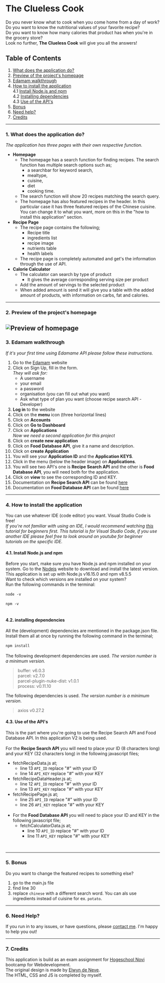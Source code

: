 # The Clueless Cook

Do you never know what to cook when you come home from a day of work?  <br/>
Do you want to know the nutritional values of your favorite recipe? <br/>
Do you want to know how many calories that product has when you're in the grocery store?<br/>
Look no further, **The Clueless Cook** will give you all the answers! 

## Table of Contents

1. [What does the application do?](#section-1)
2. [Preview of the project's homepage](#section-2)
3. [Edamam walkthrough](#section-3)
4. [How to install the application](#section-4)<br/>
   4.1 [Install Node.js and npm](#section-4-a)<br/>
   4.2 [Installing dependencies](#section-4-b)<br/>
   4.3 [Use of the API's](#section-4-c)<br/>
5. [Bonus](#section-5)
6. [Need help?](#section-6)
7. [Credits](section-7)
---

### 1. <a name="section-1">What does the application do?</a>
_The application has three pages with their own respective function._

* **Homepage**
  * The homepage has a search function for finding recipes. The search function has multiple search options such as;<br/>
    * a searchbar for keyword search,
    * mealtype, 
    * cuisine, 
    * diet
    * cooking time. <br/>
  * The search function will show 20 recipes matching the search query.
  * The homepage has also featured recipes in the header. In this particular case it has three featured recipes of the Chinese cuisine. You can change it to what you want, more on this in the "how to install this application" section.
* **Recipe Page**
  * The recipe page contains the following;<br/>
    * Recipe title
    * ingredients list
    * recipe image
    * nutrients table
    * health labels
  * The recipe page is completely automated and get's the information through the use of API.
* **Calorie Calculator**
  * The calculator can search by type of product
    * It gives the average corresponding serving size per product
  * Add the amount of servings to the selected product
  * When added amount is send it will give you a table with the added amount of products, with information on carbs, fat and calories.
---
### 2. <a name="section-2">Preview of the project's homepage</a>
![Preview of homepage](https://github.com/NostromosTeaCup/eindopdracht-webdevelopment/blob/main/src/assets/images/homepage-example.png)
---
### 3. <a name="section-3">Edamam walkthrough</a>
_If it's your first time using Edamame API please follow these instructions._
1. Go to the [Edamam](https://developer.edamam.com) website
2. Click on Sign Up, fill in the form.<br/>
  _They will ask for:_
   * A username
   * your email
   * a password
   * organisation (you can fill out what you want)
   * Ask what type of plan you want (choose recipe search API -Developer)
3. **Log in** to the website
4. Click on the **menu** icon (three horizontal lines) 
5. Click on **Accounts**
6. Click on **Go to Dashboard**
7. Click on **Applications**<br/>
_Now we need a second application for this project_
8. Click on **create new application**
9. Click on **Food Database API**, give it a name and description. 
10. Click on **create Application**
11. You will see your **Application ID** and the **Application KEYS**.
12. Click in the menu (below the header image) on **Applications**.
13. You will see two API's one is **Recipe Search API** and the other is **Food Database API**, you will need both for the application.
14. Click on **view** to see the corresponding ID and KEY.
15. Documentation on **Recipe Search API** can be found [here](https://developer.edamam.com/edamam-docs-recipe-api)
16. Documentation on **Food Database API** can be found [here](https://developer.edamam.com/food-database-api-docs)
---
### 4. <a name="section-4">How to install the application</a>
You can use whatever IDE (code editor) you want. Visual Studio Code is free!<br/>
_If you're not familiar with using an IDE, I would recommend watching [this](https://www.youtube.com/watch?v=VqCgcpAypFQ) tutorial for beginners first. This tutorial is for Visual Studio Code, if you use another IDE please feel free to look around on youtube for beginner tutorials on the specific IDE._
#### 4.1. <a name="section-4-a">Install Node.js and npm</a><br/>
   Before you start, make sure you have Node.js and npm installed on your system. Go to the [Nodejs](https://nodejs.org/en/download/) website to download and install the latest version.<br/>
   This application is set up with Node.js v16.15.0 and npm v8.5.5<br/>
   Want to check which versions are installed on your system?<br/>
   Run the following commands in the terminal:<br/>
<br/>
   `node -v`<br/>
   <br/>
   `npm -v`<br/>
   <br/>
   
#### 4.2. <a name="section-4-b">installing dependencies</a>
All the (development) dependencies are mentioned in the package.json file. Install them all at once by running the following command in the terminal;<br/>
<br/>
`npm install`<br/>
<br/>
The following development dependencies are used. _The version number is a minimum version._

> buffer: v6.0.3<br/>
> parcel: v2.7.0<br/>
> parcel-plugin-nuke-dist: v1.0.1<br/>
> process: v0.11.10<br/>

The following dependencies is used. _The version number is a minimum version._

> axios v0.27.2

#### 4.3. <a name="section-4-c">Use of the API's</a>
This is the part where you're going to use the Recipe Search API and Food Database API. In this application V2 is being used.<br/>
<br/>
For the **Recipe Search API** you will need to place your ID (8 characters long) and your KEY (32 characters long) in the following javascript files;<br/>
* fetchRecipeData.js at;
  * line 13 `API_ID` replace "#" with your ID
  * line 14 `API_KEY` replace "#" with your KEY
* fetchRecipeDataHeader.js at;
  * line 12 `API_ID` replace "#" with your ID
  * line 13 `API_KEY` replace "#" with your KEY
* fetchRecipePage.js at;
  * line 25 `API_ID` replace "#" with your ID
  * line 26 `API_KEY` replace "#" with your KEY
  <br/><br/>
* For the **Food Database API** you will need to place your ID and KEY in the following javascript file;<br/>
   * fetchCalculatorData.js at;
     * line 10 `API_ID` replace "#" with your ID
     * line 11 `API_KEY` replace "#" with your KEY
<br/>
     
---

### 5. <a name="section-5">Bonus</a>
Do you want to change the featured recipes to something else? 
1. go to the main.js file
2. find line 30
3. replace `chinese` with a different search word. You can als use ingredients instead of cuisine for ex. `potato`.
---

### 6. <a name="section-6">Need Help?</a>
If you run in to any issues, or have questions, please [contact me](https://github.com/NostromosTeaCup). I'm happy to help you out! 

---

### 7. <a name="section-7">Credits</a>

This application is build as an exam assignment for [Hogeschool Novi](https://github.com/hogeschoolnovi/) bootcamp for Webdevelopment.<br/>
The original design is made by [Elwyn de Neve](https://github.com/elwyn-de-neve/).<br/>
The HTML, CSS and JS is completed by myself.
